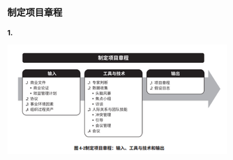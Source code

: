 
## 制定项目章程

### 1. 

![制定项目章程](https://github.com/Love667767/PMBOK_NOTE/blob/master/4.%20%E9%A1%B9%E7%9B%AE%E6%95%B4%E5%90%88%E7%AE%A1%E7%90%86/img/4.1%20%E5%88%B6%E5%AE%9A%E9%A1%B9%E7%9B%AE%E7%AB%A0%E7%A8%8B.png)

